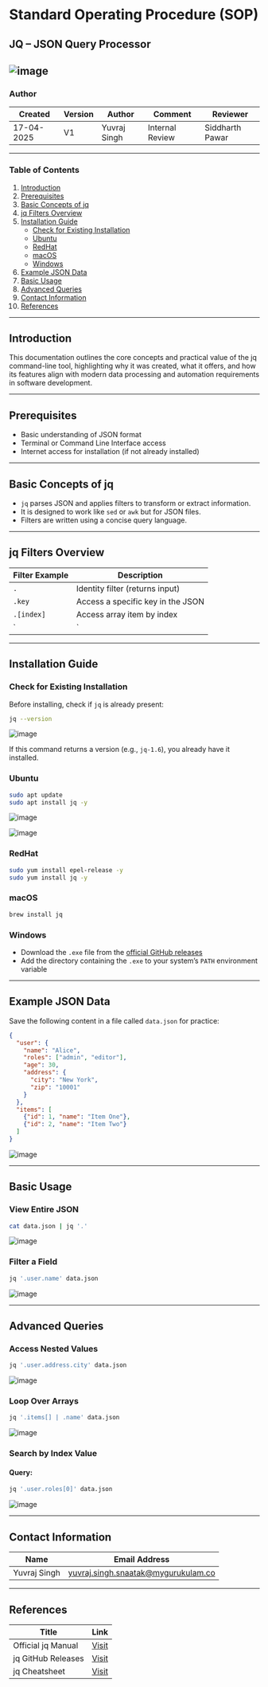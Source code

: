 # Standard Operating Procedure (SOP)  
## JQ – JSON Query Processor
![image](https://encrypted-tbn0.gstatic.com/images?q=tbn:ANd9GcQ4SlpZ3rtWRgb4FBiqiyWroygQEOw_jfVSsQ&s)  
---
### Author
| Created     | Version | Author        | Comment | Reviewer         |
|-------------|---------|---------------|---------|------------------|
| 17-04-2025  | V1      | Yuvraj Singh  |    Internal Review     | Siddharth Pawar  |

---

### Table of Contents
1. [Introduction](#introduction)
2. [Prerequisites](#Prerequisites)  
3. [Basic Concepts of jq](#Basic-Concepts-of-jq)  
4. [jq Filters Overview](#jq-Filters-Overview)  
5. [Installation Guide](#Installation-Guide)  
   - [Check for Existing Installation](#Check-for-Existing-Installation)  
   - [Ubuntu](#Ubuntu)  
   - [RedHat](#RedHat)  
   - [macOS](#macOS)  
   - [Windows](#windows)  
6. [Example JSON Data](#Example-JSON-Data)  
7. [Basic Usage](#Basic-Usage)  
8. [Advanced Queries](#Advanced-Queries)   
9. [Contact Information](#Contact-Information)  
10. [References](#References)  

---

## Introduction

This documentation outlines the core concepts and practical value of the jq command-line tool, highlighting why it was created, what it offers, and how its features align with modern data processing and automation requirements in software development.

---

## Prerequisites

- Basic understanding of JSON format  
- Terminal or Command Line Interface access  
- Internet access for installation (if not already installed)

---

## Basic Concepts of jq

- `jq` parses JSON and applies filters to transform or extract information.
- It is designed to work like `sed` or `awk` but for JSON files.
- Filters are written using a concise query language.

---

## jq Filters Overview

| Filter Example | Description                        |
|----------------|------------------------------------|
| `.`            | Identity filter (returns input)    |
| `.key`         | Access a specific key in the JSON  |
| `.[index]`     | Access array item by index         |
| `|`            | Pipe result to next filter         |

---

## Installation Guide

### Check for Existing Installation

Before installing, check if `jq` is already present:

```bash
jq --version
```
![image](https://github.com/user-attachments/assets/ba0e1885-a62b-4aac-8292-5bec740402c5)

If this command returns a version (e.g., `jq-1.6`), you already have it installed.

### Ubuntu

```bash
sudo apt update
sudo apt install jq -y
```
![image](https://github.com/user-attachments/assets/a03f59b7-09cb-4c40-9a96-d897e00845cb)


![image](https://github.com/user-attachments/assets/2cfce514-70b5-426e-8a2f-8951b4a88035)

### RedHat

```bash
sudo yum install epel-release -y
sudo yum install jq -y
```

### macOS

```bash
brew install jq
```

### Windows

- Download the `.exe` file from the [official GitHub releases](https://github.com/stedolan/jq/releases)
- Add the directory containing the `.exe` to your system’s `PATH` environment variable

---

## Example JSON Data

Save the following content in a file called `data.json` for practice:

```json
{
  "user": {
    "name": "Alice",
    "roles": ["admin", "editor"],
    "age": 30,
    "address": {
      "city": "New York",
      "zip": "10001"
    }
  },
  "items": [
    {"id": 1, "name": "Item One"},
    {"id": 2, "name": "Item Two"}
  ]
}
```
![image](https://github.com/user-attachments/assets/6ce30a9a-3f01-4313-aed0-eb9425f2e46a)

---

## Basic Usage

### View Entire JSON

```bash
cat data.json | jq '.'
```
![image](https://github.com/user-attachments/assets/559b24f4-8ff8-4580-b58f-d5193974c0cd)

### Filter a Field

```bash
jq '.user.name' data.json
```
![image](https://github.com/user-attachments/assets/9b28d42b-3a56-4f42-8177-facc26df5ec3)

---

## Advanced Queries

### Access Nested Values

```bash
jq '.user.address.city' data.json
```
![image](https://github.com/user-attachments/assets/38aa411d-b038-480c-9c99-9693025cfbf5)

### Loop Over Arrays

```bash
jq '.items[] | .name' data.json
```
![image](https://github.com/user-attachments/assets/390601ae-ae3c-4f76-b494-99580d00cabc)


### Search by Index Value

#### Query:

```bash
jq '.user.roles[0]' data.json
```
![image](https://github.com/user-attachments/assets/7b319199-c581-4c54-aee2-014827748901)


---
## Contact Information

| Name         | Email Address                                 |
|--------------|-----------------------------------------------|
| Yuvraj Singh | yuvraj.singh.snaatak@mygurukulam.co           |

---

## References
| **Title**                        | **Link**                                        |
|----------------------------------|-------------------------------------------------|
| Official jq Manual | [Visit](https://stedolan.github.io/jq/manual/)  |
| jq GitHub Releases | [Visit](https://github.com/stedolan/jq/releases)  |
| jq Cheatsheet | [Visit](https://lzone.de/cheat-sheet/jq)  |
